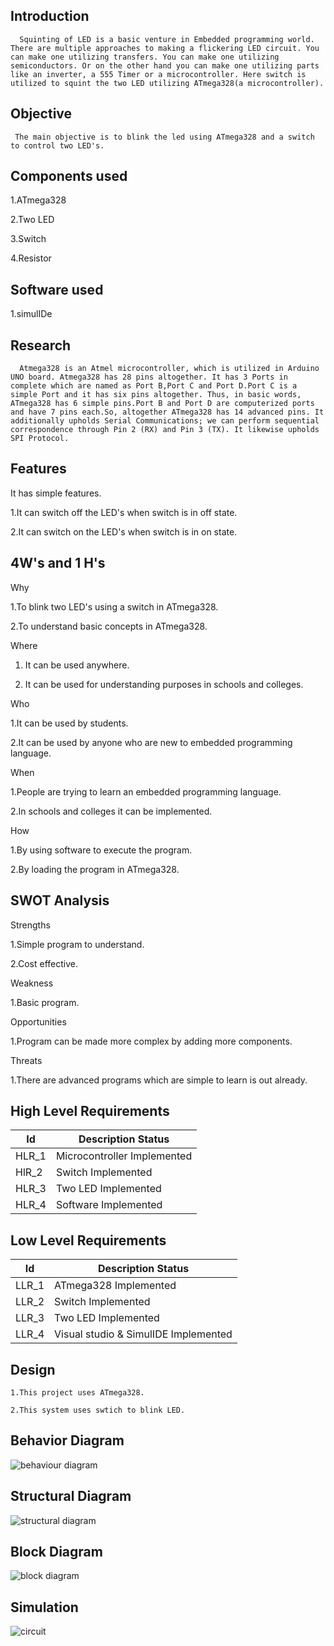 Introduction
 -----  
      Squinting of LED is a basic venture in Embedded programming world. There are multiple approaches to making a flickering LED circuit. You can make one utilizing transfers. You can make one utilizing semiconductors. Or on the other hand you can make one utilizing parts like an inverter, a 555 Timer or a microcontroller. Here switch is utilized to squint the two LED utilizing ATmega328(a microcontroller).

Objective
------
     The main objective is to blink the led using ATmega328 and a switch to control two LED's.

Components used
 -----
  1.ATmega328
  
  2.Two LED
  
  3.Switch
  
  4.Resistor

Software used
-----
  1.simulIDe

Research
--------
      Atmega328 is an Atmel microcontroller, which is utilized in Arduino UNO board. Atmega328 has 28 pins altogether. It has 3 Ports in complete which are named as Port B,Port C and Port D.Port C is a simple Port and it has six pins altogether. Thus, in basic words, ATmega328 has 6 simple pins.Port B and Port D are computerized ports and have 7 pins each.So, altogether ATmega328 has 14 advanced pins. It additionally upholds Serial Communications; we can perform sequential correspondence through Pin 2 (RX) and Pin 3 (TX). It likewise upholds SPI Protocol.
 
Features
---------
  It has simple features.
  
  1.It can switch off the LED's when switch is in off state.
  
  2.It can switch on the LED's when switch is in on state.

4W's and 1 H's
---------------
Why

  1.To blink two LED's using a switch in ATmega328.
  
  2.To understand basic concepts in ATmega328.

Where

  1. It can be used anywhere.
  
  2. It can be used for understanding purposes in schools and colleges.

Who
   
   1.It can be used by students.

   2.It can be used by anyone who are new to embedded programming language.

When

  1.People are trying to learn an embedded programming language.

  2.In schools and colleges it can be implemented.

How
  
  1.By using software to execute the program.
  
  2.By loading the program in ATmega328.

SWOT Analysis
-------------
Strengths

  1.Simple program to understand.

  2.Cost effective.

Weakness

  1.Basic program.

Opportunities

  1.Program can be made more complex by adding more components.

Threats

  1.There are advanced programs which are simple to learn is out already.

High Level Requirements
 -------------------------
  | Id	  |  Description	Status |
  | --- | --- |
  | HLR_1 |	Microcontroller	Implemented |
  | HlR_2 |	Switch	Implemented |  
  | HLR_3 | Two LED	Implemented |
  |HLR_4	|Software	Implemented |


Low Level Requirements
------------------------
|Id	| Description	Status |
| --- | --- |
| LLR_1 |	ATmega328	Implemented |
| LLR_2	|Switch	Implemented |
| LLR_3	|Two LED	Implemented |
| LLR_4	|Visual studio & SimulIDE	Implemented |

Design
---
    1.This project uses ATmega328.
    
    2.This system uses swtich to blink LED.
    
Behavior Diagram
---
![behaviour diagram](https://user-images.githubusercontent.com/102243824/164652412-f4cde1df-5c48-4013-9ffb-aa7e98c7d937.png)

Structural Diagram
---
![structural diagram](https://user-images.githubusercontent.com/102243824/164652717-37a593c2-a7ce-4cb3-95e7-2a0e11a24372.png)

Block Diagram
---
![block diagram](https://user-images.githubusercontent.com/102243824/164653288-66ce7aa5-3291-437e-9fe0-fdb5cbca617b.png)

Simulation
---
![circuit](https://user-images.githubusercontent.com/102243824/164655270-bd8a54cb-5fe1-48f9-8688-13780105d4fb.png)

  
